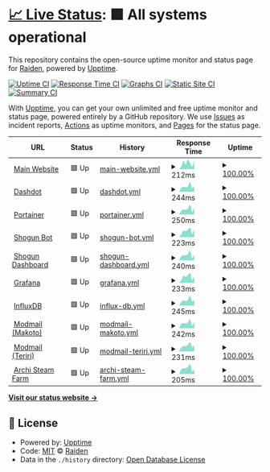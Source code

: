 # [📈 Live Status](https://status.project-mei.xyz): <!--live status--> **🟩 All systems operational**

This repository contains the open-source uptime monitor and status page for [Raiden](project-mei.xyz), powered by [Upptime](https://github.com/upptime/upptime).

[![Uptime CI](https://github.com/raidensakura/shogun-status/workflows/Uptime%20CI/badge.svg)](https://github.com/raidensakura/shogun-status/actions?query=workflow%3A%22Uptime+CI%22)
[![Response Time CI](https://github.com/raidensakura/shogun-status/workflows/Response%20Time%20CI/badge.svg)](https://github.com/raidensakura/shogun-status/actions?query=workflow%3A%22Response+Time+CI%22)
[![Graphs CI](https://github.com/raidensakura/shogun-status/workflows/Graphs%20CI/badge.svg)](https://github.com/raidensakura/shogun-status/actions?query=workflow%3A%22Graphs+CI%22)
[![Static Site CI](https://github.com/raidensakura/shogun-status/workflows/Static%20Site%20CI/badge.svg)](https://github.com/raidensakura/shogun-status/actions?query=workflow%3A%22Static+Site+CI%22)
[![Summary CI](https://github.com/raidensakura/shogun-status/workflows/Summary%20CI/badge.svg)](https://github.com/raidensakura/shogun-status/actions?query=workflow%3A%22Summary+CI%22)

With [Upptime](https://upptime.js.org), you can get your own unlimited and free uptime monitor and status page, powered entirely by a GitHub repository. We use [Issues](https://github.com/raidensakura/shogun-status/issues) as incident reports, [Actions](https://github.com/raidensakura/shogun-status/actions) as uptime monitors, and [Pages](https://status.project-mei.xyz) for the status page.

<!--start: status pages-->
<!-- This summary is generated by Upptime (https://github.com/upptime/upptime) -->
<!-- Do not edit this manually, your changes will be overwritten -->
<!-- prettier-ignore -->
| URL | Status | History | Response Time | Uptime |
| --- | ------ | ------- | ------------- | ------ |
| <img alt="" src="https://project-mei.xyz/images/logo.png" height="13"> [Main Website](https://project-mei.xyz) | 🟩 Up | [main-website.yml](https://github.com/raidensakura/shogun-status/commits/HEAD/history/main-website.yml) | <details><summary><img alt="Response time graph" src="./graphs/main-website/response-time-week.png" height="20"> 212ms</summary><br><a href="https://status.project-mei.xyz/history/main-website"><img alt="Response time 250" src="https://img.shields.io/endpoint?url=https%3A%2F%2Fraw.githubusercontent.com%2Fraidensakura%2Fshogun-status%2FHEAD%2Fapi%2Fmain-website%2Fresponse-time.json"></a><br><a href="https://status.project-mei.xyz/history/main-website"><img alt="24-hour response time 326" src="https://img.shields.io/endpoint?url=https%3A%2F%2Fraw.githubusercontent.com%2Fraidensakura%2Fshogun-status%2FHEAD%2Fapi%2Fmain-website%2Fresponse-time-day.json"></a><br><a href="https://status.project-mei.xyz/history/main-website"><img alt="7-day response time 212" src="https://img.shields.io/endpoint?url=https%3A%2F%2Fraw.githubusercontent.com%2Fraidensakura%2Fshogun-status%2FHEAD%2Fapi%2Fmain-website%2Fresponse-time-week.json"></a><br><a href="https://status.project-mei.xyz/history/main-website"><img alt="30-day response time 223" src="https://img.shields.io/endpoint?url=https%3A%2F%2Fraw.githubusercontent.com%2Fraidensakura%2Fshogun-status%2FHEAD%2Fapi%2Fmain-website%2Fresponse-time-month.json"></a><br><a href="https://status.project-mei.xyz/history/main-website"><img alt="1-year response time 250" src="https://img.shields.io/endpoint?url=https%3A%2F%2Fraw.githubusercontent.com%2Fraidensakura%2Fshogun-status%2FHEAD%2Fapi%2Fmain-website%2Fresponse-time-year.json"></a></details> | <details><summary><a href="https://status.project-mei.xyz/history/main-website">100.00%</a></summary><a href="https://status.project-mei.xyz/history/main-website"><img alt="All-time uptime 99.96%" src="https://img.shields.io/endpoint?url=https%3A%2F%2Fraw.githubusercontent.com%2Fraidensakura%2Fshogun-status%2FHEAD%2Fapi%2Fmain-website%2Fuptime.json"></a><br><a href="https://status.project-mei.xyz/history/main-website"><img alt="24-hour uptime 100.00%" src="https://img.shields.io/endpoint?url=https%3A%2F%2Fraw.githubusercontent.com%2Fraidensakura%2Fshogun-status%2FHEAD%2Fapi%2Fmain-website%2Fuptime-day.json"></a><br><a href="https://status.project-mei.xyz/history/main-website"><img alt="7-day uptime 100.00%" src="https://img.shields.io/endpoint?url=https%3A%2F%2Fraw.githubusercontent.com%2Fraidensakura%2Fshogun-status%2FHEAD%2Fapi%2Fmain-website%2Fuptime-week.json"></a><br><a href="https://status.project-mei.xyz/history/main-website"><img alt="30-day uptime 100.00%" src="https://img.shields.io/endpoint?url=https%3A%2F%2Fraw.githubusercontent.com%2Fraidensakura%2Fshogun-status%2FHEAD%2Fapi%2Fmain-website%2Fuptime-month.json"></a><br><a href="https://status.project-mei.xyz/history/main-website"><img alt="1-year uptime 99.96%" src="https://img.shields.io/endpoint?url=https%3A%2F%2Fraw.githubusercontent.com%2Fraidensakura%2Fshogun-status%2FHEAD%2Fapi%2Fmain-website%2Fuptime-year.json"></a></details>
| <img alt="" src="https://home.project-mei.xyz/assets/favicon.ico" height="13"> [Dashdot](https://home.project-mei.xyz) | 🟩 Up | [dashdot.yml](https://github.com/raidensakura/shogun-status/commits/HEAD/history/dashdot.yml) | <details><summary><img alt="Response time graph" src="./graphs/dashdot/response-time-week.png" height="20"> 244ms</summary><br><a href="https://status.project-mei.xyz/history/dashdot"><img alt="Response time 237" src="https://img.shields.io/endpoint?url=https%3A%2F%2Fraw.githubusercontent.com%2Fraidensakura%2Fshogun-status%2FHEAD%2Fapi%2Fdashdot%2Fresponse-time.json"></a><br><a href="https://status.project-mei.xyz/history/dashdot"><img alt="24-hour response time 246" src="https://img.shields.io/endpoint?url=https%3A%2F%2Fraw.githubusercontent.com%2Fraidensakura%2Fshogun-status%2FHEAD%2Fapi%2Fdashdot%2Fresponse-time-day.json"></a><br><a href="https://status.project-mei.xyz/history/dashdot"><img alt="7-day response time 244" src="https://img.shields.io/endpoint?url=https%3A%2F%2Fraw.githubusercontent.com%2Fraidensakura%2Fshogun-status%2FHEAD%2Fapi%2Fdashdot%2Fresponse-time-week.json"></a><br><a href="https://status.project-mei.xyz/history/dashdot"><img alt="30-day response time 239" src="https://img.shields.io/endpoint?url=https%3A%2F%2Fraw.githubusercontent.com%2Fraidensakura%2Fshogun-status%2FHEAD%2Fapi%2Fdashdot%2Fresponse-time-month.json"></a><br><a href="https://status.project-mei.xyz/history/dashdot"><img alt="1-year response time 237" src="https://img.shields.io/endpoint?url=https%3A%2F%2Fraw.githubusercontent.com%2Fraidensakura%2Fshogun-status%2FHEAD%2Fapi%2Fdashdot%2Fresponse-time-year.json"></a></details> | <details><summary><a href="https://status.project-mei.xyz/history/dashdot">100.00%</a></summary><a href="https://status.project-mei.xyz/history/dashdot"><img alt="All-time uptime 99.53%" src="https://img.shields.io/endpoint?url=https%3A%2F%2Fraw.githubusercontent.com%2Fraidensakura%2Fshogun-status%2FHEAD%2Fapi%2Fdashdot%2Fuptime.json"></a><br><a href="https://status.project-mei.xyz/history/dashdot"><img alt="24-hour uptime 100.00%" src="https://img.shields.io/endpoint?url=https%3A%2F%2Fraw.githubusercontent.com%2Fraidensakura%2Fshogun-status%2FHEAD%2Fapi%2Fdashdot%2Fuptime-day.json"></a><br><a href="https://status.project-mei.xyz/history/dashdot"><img alt="7-day uptime 100.00%" src="https://img.shields.io/endpoint?url=https%3A%2F%2Fraw.githubusercontent.com%2Fraidensakura%2Fshogun-status%2FHEAD%2Fapi%2Fdashdot%2Fuptime-week.json"></a><br><a href="https://status.project-mei.xyz/history/dashdot"><img alt="30-day uptime 99.51%" src="https://img.shields.io/endpoint?url=https%3A%2F%2Fraw.githubusercontent.com%2Fraidensakura%2Fshogun-status%2FHEAD%2Fapi%2Fdashdot%2Fuptime-month.json"></a><br><a href="https://status.project-mei.xyz/history/dashdot"><img alt="1-year uptime 99.53%" src="https://img.shields.io/endpoint?url=https%3A%2F%2Fraw.githubusercontent.com%2Fraidensakura%2Fshogun-status%2FHEAD%2Fapi%2Fdashdot%2Fuptime-year.json"></a></details>
| <img alt="" src="https://portainer.project-mei.xyz/2dcfc527d067d4ae3424.png" height="13"> [Portainer](https://portainer.project-mei.xyz/) | 🟩 Up | [portainer.yml](https://github.com/raidensakura/shogun-status/commits/HEAD/history/portainer.yml) | <details><summary><img alt="Response time graph" src="./graphs/portainer/response-time-week.png" height="20"> 250ms</summary><br><a href="https://status.project-mei.xyz/history/portainer"><img alt="Response time 451" src="https://img.shields.io/endpoint?url=https%3A%2F%2Fraw.githubusercontent.com%2Fraidensakura%2Fshogun-status%2FHEAD%2Fapi%2Fportainer%2Fresponse-time.json"></a><br><a href="https://status.project-mei.xyz/history/portainer"><img alt="24-hour response time 232" src="https://img.shields.io/endpoint?url=https%3A%2F%2Fraw.githubusercontent.com%2Fraidensakura%2Fshogun-status%2FHEAD%2Fapi%2Fportainer%2Fresponse-time-day.json"></a><br><a href="https://status.project-mei.xyz/history/portainer"><img alt="7-day response time 250" src="https://img.shields.io/endpoint?url=https%3A%2F%2Fraw.githubusercontent.com%2Fraidensakura%2Fshogun-status%2FHEAD%2Fapi%2Fportainer%2Fresponse-time-week.json"></a><br><a href="https://status.project-mei.xyz/history/portainer"><img alt="30-day response time 248" src="https://img.shields.io/endpoint?url=https%3A%2F%2Fraw.githubusercontent.com%2Fraidensakura%2Fshogun-status%2FHEAD%2Fapi%2Fportainer%2Fresponse-time-month.json"></a><br><a href="https://status.project-mei.xyz/history/portainer"><img alt="1-year response time 451" src="https://img.shields.io/endpoint?url=https%3A%2F%2Fraw.githubusercontent.com%2Fraidensakura%2Fshogun-status%2FHEAD%2Fapi%2Fportainer%2Fresponse-time-year.json"></a></details> | <details><summary><a href="https://status.project-mei.xyz/history/portainer">100.00%</a></summary><a href="https://status.project-mei.xyz/history/portainer"><img alt="All-time uptime 98.57%" src="https://img.shields.io/endpoint?url=https%3A%2F%2Fraw.githubusercontent.com%2Fraidensakura%2Fshogun-status%2FHEAD%2Fapi%2Fportainer%2Fuptime.json"></a><br><a href="https://status.project-mei.xyz/history/portainer"><img alt="24-hour uptime 100.00%" src="https://img.shields.io/endpoint?url=https%3A%2F%2Fraw.githubusercontent.com%2Fraidensakura%2Fshogun-status%2FHEAD%2Fapi%2Fportainer%2Fuptime-day.json"></a><br><a href="https://status.project-mei.xyz/history/portainer"><img alt="7-day uptime 100.00%" src="https://img.shields.io/endpoint?url=https%3A%2F%2Fraw.githubusercontent.com%2Fraidensakura%2Fshogun-status%2FHEAD%2Fapi%2Fportainer%2Fuptime-week.json"></a><br><a href="https://status.project-mei.xyz/history/portainer"><img alt="30-day uptime 99.51%" src="https://img.shields.io/endpoint?url=https%3A%2F%2Fraw.githubusercontent.com%2Fraidensakura%2Fshogun-status%2FHEAD%2Fapi%2Fportainer%2Fuptime-month.json"></a><br><a href="https://status.project-mei.xyz/history/portainer"><img alt="1-year uptime 98.57%" src="https://img.shields.io/endpoint?url=https%3A%2F%2Fraw.githubusercontent.com%2Fraidensakura%2Fshogun-status%2FHEAD%2Fapi%2Fportainer%2Fuptime-year.json"></a></details>
| <img alt="" src="https://project-mei.xyz/images/shogun-logo.png" height="13"> [Shogun Bot](https://shogunbot.project-mei.xyz) | 🟩 Up | [shogun-bot.yml](https://github.com/raidensakura/shogun-status/commits/HEAD/history/shogun-bot.yml) | <details><summary><img alt="Response time graph" src="./graphs/shogun-bot/response-time-week.png" height="20"> 223ms</summary><br><a href="https://status.project-mei.xyz/history/shogun-bot"><img alt="Response time 520" src="https://img.shields.io/endpoint?url=https%3A%2F%2Fraw.githubusercontent.com%2Fraidensakura%2Fshogun-status%2FHEAD%2Fapi%2Fshogun-bot%2Fresponse-time.json"></a><br><a href="https://status.project-mei.xyz/history/shogun-bot"><img alt="24-hour response time 184" src="https://img.shields.io/endpoint?url=https%3A%2F%2Fraw.githubusercontent.com%2Fraidensakura%2Fshogun-status%2FHEAD%2Fapi%2Fshogun-bot%2Fresponse-time-day.json"></a><br><a href="https://status.project-mei.xyz/history/shogun-bot"><img alt="7-day response time 223" src="https://img.shields.io/endpoint?url=https%3A%2F%2Fraw.githubusercontent.com%2Fraidensakura%2Fshogun-status%2FHEAD%2Fapi%2Fshogun-bot%2Fresponse-time-week.json"></a><br><a href="https://status.project-mei.xyz/history/shogun-bot"><img alt="30-day response time 215" src="https://img.shields.io/endpoint?url=https%3A%2F%2Fraw.githubusercontent.com%2Fraidensakura%2Fshogun-status%2FHEAD%2Fapi%2Fshogun-bot%2Fresponse-time-month.json"></a><br><a href="https://status.project-mei.xyz/history/shogun-bot"><img alt="1-year response time 520" src="https://img.shields.io/endpoint?url=https%3A%2F%2Fraw.githubusercontent.com%2Fraidensakura%2Fshogun-status%2FHEAD%2Fapi%2Fshogun-bot%2Fresponse-time-year.json"></a></details> | <details><summary><a href="https://status.project-mei.xyz/history/shogun-bot">100.00%</a></summary><a href="https://status.project-mei.xyz/history/shogun-bot"><img alt="All-time uptime 99.05%" src="https://img.shields.io/endpoint?url=https%3A%2F%2Fraw.githubusercontent.com%2Fraidensakura%2Fshogun-status%2FHEAD%2Fapi%2Fshogun-bot%2Fuptime.json"></a><br><a href="https://status.project-mei.xyz/history/shogun-bot"><img alt="24-hour uptime 100.00%" src="https://img.shields.io/endpoint?url=https%3A%2F%2Fraw.githubusercontent.com%2Fraidensakura%2Fshogun-status%2FHEAD%2Fapi%2Fshogun-bot%2Fuptime-day.json"></a><br><a href="https://status.project-mei.xyz/history/shogun-bot"><img alt="7-day uptime 100.00%" src="https://img.shields.io/endpoint?url=https%3A%2F%2Fraw.githubusercontent.com%2Fraidensakura%2Fshogun-status%2FHEAD%2Fapi%2Fshogun-bot%2Fuptime-week.json"></a><br><a href="https://status.project-mei.xyz/history/shogun-bot"><img alt="30-day uptime 99.51%" src="https://img.shields.io/endpoint?url=https%3A%2F%2Fraw.githubusercontent.com%2Fraidensakura%2Fshogun-status%2FHEAD%2Fapi%2Fshogun-bot%2Fuptime-month.json"></a><br><a href="https://status.project-mei.xyz/history/shogun-bot"><img alt="1-year uptime 99.05%" src="https://img.shields.io/endpoint?url=https%3A%2F%2Fraw.githubusercontent.com%2Fraidensakura%2Fshogun-status%2FHEAD%2Fapi%2Fshogun-bot%2Fuptime-year.json"></a></details>
| <img alt="" src="https://project-mei.xyz/images/shogun-logo.png" height="13"> [Shogun Dashboard](https://dash.project-mei.xyz) | 🟩 Up | [shogun-dashboard.yml](https://github.com/raidensakura/shogun-status/commits/HEAD/history/shogun-dashboard.yml) | <details><summary><img alt="Response time graph" src="./graphs/shogun-dashboard/response-time-week.png" height="20"> 240ms</summary><br><a href="https://status.project-mei.xyz/history/shogun-dashboard"><img alt="Response time 590" src="https://img.shields.io/endpoint?url=https%3A%2F%2Fraw.githubusercontent.com%2Fraidensakura%2Fshogun-status%2FHEAD%2Fapi%2Fshogun-dashboard%2Fresponse-time.json"></a><br><a href="https://status.project-mei.xyz/history/shogun-dashboard"><img alt="24-hour response time 228" src="https://img.shields.io/endpoint?url=https%3A%2F%2Fraw.githubusercontent.com%2Fraidensakura%2Fshogun-status%2FHEAD%2Fapi%2Fshogun-dashboard%2Fresponse-time-day.json"></a><br><a href="https://status.project-mei.xyz/history/shogun-dashboard"><img alt="7-day response time 240" src="https://img.shields.io/endpoint?url=https%3A%2F%2Fraw.githubusercontent.com%2Fraidensakura%2Fshogun-status%2FHEAD%2Fapi%2Fshogun-dashboard%2Fresponse-time-week.json"></a><br><a href="https://status.project-mei.xyz/history/shogun-dashboard"><img alt="30-day response time 244" src="https://img.shields.io/endpoint?url=https%3A%2F%2Fraw.githubusercontent.com%2Fraidensakura%2Fshogun-status%2FHEAD%2Fapi%2Fshogun-dashboard%2Fresponse-time-month.json"></a><br><a href="https://status.project-mei.xyz/history/shogun-dashboard"><img alt="1-year response time 590" src="https://img.shields.io/endpoint?url=https%3A%2F%2Fraw.githubusercontent.com%2Fraidensakura%2Fshogun-status%2FHEAD%2Fapi%2Fshogun-dashboard%2Fresponse-time-year.json"></a></details> | <details><summary><a href="https://status.project-mei.xyz/history/shogun-dashboard">100.00%</a></summary><a href="https://status.project-mei.xyz/history/shogun-dashboard"><img alt="All-time uptime 99.32%" src="https://img.shields.io/endpoint?url=https%3A%2F%2Fraw.githubusercontent.com%2Fraidensakura%2Fshogun-status%2FHEAD%2Fapi%2Fshogun-dashboard%2Fuptime.json"></a><br><a href="https://status.project-mei.xyz/history/shogun-dashboard"><img alt="24-hour uptime 100.00%" src="https://img.shields.io/endpoint?url=https%3A%2F%2Fraw.githubusercontent.com%2Fraidensakura%2Fshogun-status%2FHEAD%2Fapi%2Fshogun-dashboard%2Fuptime-day.json"></a><br><a href="https://status.project-mei.xyz/history/shogun-dashboard"><img alt="7-day uptime 100.00%" src="https://img.shields.io/endpoint?url=https%3A%2F%2Fraw.githubusercontent.com%2Fraidensakura%2Fshogun-status%2FHEAD%2Fapi%2Fshogun-dashboard%2Fuptime-week.json"></a><br><a href="https://status.project-mei.xyz/history/shogun-dashboard"><img alt="30-day uptime 99.61%" src="https://img.shields.io/endpoint?url=https%3A%2F%2Fraw.githubusercontent.com%2Fraidensakura%2Fshogun-status%2FHEAD%2Fapi%2Fshogun-dashboard%2Fuptime-month.json"></a><br><a href="https://status.project-mei.xyz/history/shogun-dashboard"><img alt="1-year uptime 99.32%" src="https://img.shields.io/endpoint?url=https%3A%2F%2Fraw.githubusercontent.com%2Fraidensakura%2Fshogun-status%2FHEAD%2Fapi%2Fshogun-dashboard%2Fuptime-year.json"></a></details>
| <img alt="" src="https://graph.project-mei.xyz/public/img/grafana_icon.svg" height="13"> [Grafana](https://graph.project-mei.xyz) | 🟩 Up | [grafana.yml](https://github.com/raidensakura/shogun-status/commits/HEAD/history/grafana.yml) | <details><summary><img alt="Response time graph" src="./graphs/grafana/response-time-week.png" height="20"> 233ms</summary><br><a href="https://status.project-mei.xyz/history/grafana"><img alt="Response time 569" src="https://img.shields.io/endpoint?url=https%3A%2F%2Fraw.githubusercontent.com%2Fraidensakura%2Fshogun-status%2FHEAD%2Fapi%2Fgrafana%2Fresponse-time.json"></a><br><a href="https://status.project-mei.xyz/history/grafana"><img alt="24-hour response time 221" src="https://img.shields.io/endpoint?url=https%3A%2F%2Fraw.githubusercontent.com%2Fraidensakura%2Fshogun-status%2FHEAD%2Fapi%2Fgrafana%2Fresponse-time-day.json"></a><br><a href="https://status.project-mei.xyz/history/grafana"><img alt="7-day response time 233" src="https://img.shields.io/endpoint?url=https%3A%2F%2Fraw.githubusercontent.com%2Fraidensakura%2Fshogun-status%2FHEAD%2Fapi%2Fgrafana%2Fresponse-time-week.json"></a><br><a href="https://status.project-mei.xyz/history/grafana"><img alt="30-day response time 243" src="https://img.shields.io/endpoint?url=https%3A%2F%2Fraw.githubusercontent.com%2Fraidensakura%2Fshogun-status%2FHEAD%2Fapi%2Fgrafana%2Fresponse-time-month.json"></a><br><a href="https://status.project-mei.xyz/history/grafana"><img alt="1-year response time 569" src="https://img.shields.io/endpoint?url=https%3A%2F%2Fraw.githubusercontent.com%2Fraidensakura%2Fshogun-status%2FHEAD%2Fapi%2Fgrafana%2Fresponse-time-year.json"></a></details> | <details><summary><a href="https://status.project-mei.xyz/history/grafana">100.00%</a></summary><a href="https://status.project-mei.xyz/history/grafana"><img alt="All-time uptime 99.38%" src="https://img.shields.io/endpoint?url=https%3A%2F%2Fraw.githubusercontent.com%2Fraidensakura%2Fshogun-status%2FHEAD%2Fapi%2Fgrafana%2Fuptime.json"></a><br><a href="https://status.project-mei.xyz/history/grafana"><img alt="24-hour uptime 100.00%" src="https://img.shields.io/endpoint?url=https%3A%2F%2Fraw.githubusercontent.com%2Fraidensakura%2Fshogun-status%2FHEAD%2Fapi%2Fgrafana%2Fuptime-day.json"></a><br><a href="https://status.project-mei.xyz/history/grafana"><img alt="7-day uptime 100.00%" src="https://img.shields.io/endpoint?url=https%3A%2F%2Fraw.githubusercontent.com%2Fraidensakura%2Fshogun-status%2FHEAD%2Fapi%2Fgrafana%2Fuptime-week.json"></a><br><a href="https://status.project-mei.xyz/history/grafana"><img alt="30-day uptime 99.51%" src="https://img.shields.io/endpoint?url=https%3A%2F%2Fraw.githubusercontent.com%2Fraidensakura%2Fshogun-status%2FHEAD%2Fapi%2Fgrafana%2Fuptime-month.json"></a><br><a href="https://status.project-mei.xyz/history/grafana"><img alt="1-year uptime 99.38%" src="https://img.shields.io/endpoint?url=https%3A%2F%2Fraw.githubusercontent.com%2Fraidensakura%2Fshogun-status%2FHEAD%2Fapi%2Fgrafana%2Fuptime-year.json"></a></details>
| <img alt="" src="https://influxdb.project-mei.xyz/756cfeadfd.svg" height="13"> [InfluxDB](https://influxdb.project-mei.xyz) | 🟩 Up | [influx-db.yml](https://github.com/raidensakura/shogun-status/commits/HEAD/history/influx-db.yml) | <details><summary><img alt="Response time graph" src="./graphs/influx-db/response-time-week.png" height="20"> 245ms</summary><br><a href="https://status.project-mei.xyz/history/influx-db"><img alt="Response time 546" src="https://img.shields.io/endpoint?url=https%3A%2F%2Fraw.githubusercontent.com%2Fraidensakura%2Fshogun-status%2FHEAD%2Fapi%2Finflux-db%2Fresponse-time.json"></a><br><a href="https://status.project-mei.xyz/history/influx-db"><img alt="24-hour response time 234" src="https://img.shields.io/endpoint?url=https%3A%2F%2Fraw.githubusercontent.com%2Fraidensakura%2Fshogun-status%2FHEAD%2Fapi%2Finflux-db%2Fresponse-time-day.json"></a><br><a href="https://status.project-mei.xyz/history/influx-db"><img alt="7-day response time 245" src="https://img.shields.io/endpoint?url=https%3A%2F%2Fraw.githubusercontent.com%2Fraidensakura%2Fshogun-status%2FHEAD%2Fapi%2Finflux-db%2Fresponse-time-week.json"></a><br><a href="https://status.project-mei.xyz/history/influx-db"><img alt="30-day response time 220" src="https://img.shields.io/endpoint?url=https%3A%2F%2Fraw.githubusercontent.com%2Fraidensakura%2Fshogun-status%2FHEAD%2Fapi%2Finflux-db%2Fresponse-time-month.json"></a><br><a href="https://status.project-mei.xyz/history/influx-db"><img alt="1-year response time 546" src="https://img.shields.io/endpoint?url=https%3A%2F%2Fraw.githubusercontent.com%2Fraidensakura%2Fshogun-status%2FHEAD%2Fapi%2Finflux-db%2Fresponse-time-year.json"></a></details> | <details><summary><a href="https://status.project-mei.xyz/history/influx-db">100.00%</a></summary><a href="https://status.project-mei.xyz/history/influx-db"><img alt="All-time uptime 99.28%" src="https://img.shields.io/endpoint?url=https%3A%2F%2Fraw.githubusercontent.com%2Fraidensakura%2Fshogun-status%2FHEAD%2Fapi%2Finflux-db%2Fuptime.json"></a><br><a href="https://status.project-mei.xyz/history/influx-db"><img alt="24-hour uptime 100.00%" src="https://img.shields.io/endpoint?url=https%3A%2F%2Fraw.githubusercontent.com%2Fraidensakura%2Fshogun-status%2FHEAD%2Fapi%2Finflux-db%2Fuptime-day.json"></a><br><a href="https://status.project-mei.xyz/history/influx-db"><img alt="7-day uptime 100.00%" src="https://img.shields.io/endpoint?url=https%3A%2F%2Fraw.githubusercontent.com%2Fraidensakura%2Fshogun-status%2FHEAD%2Fapi%2Finflux-db%2Fuptime-week.json"></a><br><a href="https://status.project-mei.xyz/history/influx-db"><img alt="30-day uptime 99.51%" src="https://img.shields.io/endpoint?url=https%3A%2F%2Fraw.githubusercontent.com%2Fraidensakura%2Fshogun-status%2FHEAD%2Fapi%2Finflux-db%2Fuptime-month.json"></a><br><a href="https://status.project-mei.xyz/history/influx-db"><img alt="1-year uptime 99.28%" src="https://img.shields.io/endpoint?url=https%3A%2F%2Fraw.githubusercontent.com%2Fraidensakura%2Fshogun-status%2FHEAD%2Fapi%2Finflux-db%2Fuptime-year.json"></a></details>
| <img alt="" src="https://makoto.project-mei.xyz/static/favicon.webp" height="13"> [Modmail (Makoto)](https://makoto.project-mei.xyz/) | 🟩 Up | [modmail-makoto.yml](https://github.com/raidensakura/shogun-status/commits/HEAD/history/modmail-makoto.yml) | <details><summary><img alt="Response time graph" src="./graphs/modmail-makoto/response-time-week.png" height="20"> 242ms</summary><br><a href="https://status.project-mei.xyz/history/modmail-makoto"><img alt="Response time 250" src="https://img.shields.io/endpoint?url=https%3A%2F%2Fraw.githubusercontent.com%2Fraidensakura%2Fshogun-status%2FHEAD%2Fapi%2Fmodmail-makoto%2Fresponse-time.json"></a><br><a href="https://status.project-mei.xyz/history/modmail-makoto"><img alt="24-hour response time 226" src="https://img.shields.io/endpoint?url=https%3A%2F%2Fraw.githubusercontent.com%2Fraidensakura%2Fshogun-status%2FHEAD%2Fapi%2Fmodmail-makoto%2Fresponse-time-day.json"></a><br><a href="https://status.project-mei.xyz/history/modmail-makoto"><img alt="7-day response time 242" src="https://img.shields.io/endpoint?url=https%3A%2F%2Fraw.githubusercontent.com%2Fraidensakura%2Fshogun-status%2FHEAD%2Fapi%2Fmodmail-makoto%2Fresponse-time-week.json"></a><br><a href="https://status.project-mei.xyz/history/modmail-makoto"><img alt="30-day response time 250" src="https://img.shields.io/endpoint?url=https%3A%2F%2Fraw.githubusercontent.com%2Fraidensakura%2Fshogun-status%2FHEAD%2Fapi%2Fmodmail-makoto%2Fresponse-time-month.json"></a><br><a href="https://status.project-mei.xyz/history/modmail-makoto"><img alt="1-year response time 250" src="https://img.shields.io/endpoint?url=https%3A%2F%2Fraw.githubusercontent.com%2Fraidensakura%2Fshogun-status%2FHEAD%2Fapi%2Fmodmail-makoto%2Fresponse-time-year.json"></a></details> | <details><summary><a href="https://status.project-mei.xyz/history/modmail-makoto">100.00%</a></summary><a href="https://status.project-mei.xyz/history/modmail-makoto"><img alt="All-time uptime 100.00%" src="https://img.shields.io/endpoint?url=https%3A%2F%2Fraw.githubusercontent.com%2Fraidensakura%2Fshogun-status%2FHEAD%2Fapi%2Fmodmail-makoto%2Fuptime.json"></a><br><a href="https://status.project-mei.xyz/history/modmail-makoto"><img alt="24-hour uptime 100.00%" src="https://img.shields.io/endpoint?url=https%3A%2F%2Fraw.githubusercontent.com%2Fraidensakura%2Fshogun-status%2FHEAD%2Fapi%2Fmodmail-makoto%2Fuptime-day.json"></a><br><a href="https://status.project-mei.xyz/history/modmail-makoto"><img alt="7-day uptime 100.00%" src="https://img.shields.io/endpoint?url=https%3A%2F%2Fraw.githubusercontent.com%2Fraidensakura%2Fshogun-status%2FHEAD%2Fapi%2Fmodmail-makoto%2Fuptime-week.json"></a><br><a href="https://status.project-mei.xyz/history/modmail-makoto"><img alt="30-day uptime 100.00%" src="https://img.shields.io/endpoint?url=https%3A%2F%2Fraw.githubusercontent.com%2Fraidensakura%2Fshogun-status%2FHEAD%2Fapi%2Fmodmail-makoto%2Fuptime-month.json"></a><br><a href="https://status.project-mei.xyz/history/modmail-makoto"><img alt="1-year uptime 100.00%" src="https://img.shields.io/endpoint?url=https%3A%2F%2Fraw.githubusercontent.com%2Fraidensakura%2Fshogun-status%2FHEAD%2Fapi%2Fmodmail-makoto%2Fuptime-year.json"></a></details>
| <img alt="" src="https://teriri.project-mei.xyz/static/favicon.webp" height="13"> [Modmail (Teriri)](https://teriri.project-mei.xyz/) | 🟩 Up | [modmail-teriri.yml](https://github.com/raidensakura/shogun-status/commits/HEAD/history/modmail-teriri.yml) | <details><summary><img alt="Response time graph" src="./graphs/modmail-teriri/response-time-week.png" height="20"> 231ms</summary><br><a href="https://status.project-mei.xyz/history/modmail-teriri"><img alt="Response time 235" src="https://img.shields.io/endpoint?url=https%3A%2F%2Fraw.githubusercontent.com%2Fraidensakura%2Fshogun-status%2FHEAD%2Fapi%2Fmodmail-teriri%2Fresponse-time.json"></a><br><a href="https://status.project-mei.xyz/history/modmail-teriri"><img alt="24-hour response time 191" src="https://img.shields.io/endpoint?url=https%3A%2F%2Fraw.githubusercontent.com%2Fraidensakura%2Fshogun-status%2FHEAD%2Fapi%2Fmodmail-teriri%2Fresponse-time-day.json"></a><br><a href="https://status.project-mei.xyz/history/modmail-teriri"><img alt="7-day response time 231" src="https://img.shields.io/endpoint?url=https%3A%2F%2Fraw.githubusercontent.com%2Fraidensakura%2Fshogun-status%2FHEAD%2Fapi%2Fmodmail-teriri%2Fresponse-time-week.json"></a><br><a href="https://status.project-mei.xyz/history/modmail-teriri"><img alt="30-day response time 235" src="https://img.shields.io/endpoint?url=https%3A%2F%2Fraw.githubusercontent.com%2Fraidensakura%2Fshogun-status%2FHEAD%2Fapi%2Fmodmail-teriri%2Fresponse-time-month.json"></a><br><a href="https://status.project-mei.xyz/history/modmail-teriri"><img alt="1-year response time 235" src="https://img.shields.io/endpoint?url=https%3A%2F%2Fraw.githubusercontent.com%2Fraidensakura%2Fshogun-status%2FHEAD%2Fapi%2Fmodmail-teriri%2Fresponse-time-year.json"></a></details> | <details><summary><a href="https://status.project-mei.xyz/history/modmail-teriri">100.00%</a></summary><a href="https://status.project-mei.xyz/history/modmail-teriri"><img alt="All-time uptime 100.00%" src="https://img.shields.io/endpoint?url=https%3A%2F%2Fraw.githubusercontent.com%2Fraidensakura%2Fshogun-status%2FHEAD%2Fapi%2Fmodmail-teriri%2Fuptime.json"></a><br><a href="https://status.project-mei.xyz/history/modmail-teriri"><img alt="24-hour uptime 100.00%" src="https://img.shields.io/endpoint?url=https%3A%2F%2Fraw.githubusercontent.com%2Fraidensakura%2Fshogun-status%2FHEAD%2Fapi%2Fmodmail-teriri%2Fuptime-day.json"></a><br><a href="https://status.project-mei.xyz/history/modmail-teriri"><img alt="7-day uptime 100.00%" src="https://img.shields.io/endpoint?url=https%3A%2F%2Fraw.githubusercontent.com%2Fraidensakura%2Fshogun-status%2FHEAD%2Fapi%2Fmodmail-teriri%2Fuptime-week.json"></a><br><a href="https://status.project-mei.xyz/history/modmail-teriri"><img alt="30-day uptime 100.00%" src="https://img.shields.io/endpoint?url=https%3A%2F%2Fraw.githubusercontent.com%2Fraidensakura%2Fshogun-status%2FHEAD%2Fapi%2Fmodmail-teriri%2Fuptime-month.json"></a><br><a href="https://status.project-mei.xyz/history/modmail-teriri"><img alt="1-year uptime 100.00%" src="https://img.shields.io/endpoint?url=https%3A%2F%2Fraw.githubusercontent.com%2Fraidensakura%2Fshogun-status%2FHEAD%2Fapi%2Fmodmail-teriri%2Fuptime-year.json"></a></details>
| <img alt="" src="https://asf.project-mei.xyz/images/logo.png" height="13"> [Archi Steam Farm](https://asf.project-mei.xyz) | 🟩 Up | [archi-steam-farm.yml](https://github.com/raidensakura/shogun-status/commits/HEAD/history/archi-steam-farm.yml) | <details><summary><img alt="Response time graph" src="./graphs/archi-steam-farm/response-time-week.png" height="20"> 205ms</summary><br><a href="https://status.project-mei.xyz/history/archi-steam-farm"><img alt="Response time 493" src="https://img.shields.io/endpoint?url=https%3A%2F%2Fraw.githubusercontent.com%2Fraidensakura%2Fshogun-status%2FHEAD%2Fapi%2Farchi-steam-farm%2Fresponse-time.json"></a><br><a href="https://status.project-mei.xyz/history/archi-steam-farm"><img alt="24-hour response time 205" src="https://img.shields.io/endpoint?url=https%3A%2F%2Fraw.githubusercontent.com%2Fraidensakura%2Fshogun-status%2FHEAD%2Fapi%2Farchi-steam-farm%2Fresponse-time-day.json"></a><br><a href="https://status.project-mei.xyz/history/archi-steam-farm"><img alt="7-day response time 205" src="https://img.shields.io/endpoint?url=https%3A%2F%2Fraw.githubusercontent.com%2Fraidensakura%2Fshogun-status%2FHEAD%2Fapi%2Farchi-steam-farm%2Fresponse-time-week.json"></a><br><a href="https://status.project-mei.xyz/history/archi-steam-farm"><img alt="30-day response time 218" src="https://img.shields.io/endpoint?url=https%3A%2F%2Fraw.githubusercontent.com%2Fraidensakura%2Fshogun-status%2FHEAD%2Fapi%2Farchi-steam-farm%2Fresponse-time-month.json"></a><br><a href="https://status.project-mei.xyz/history/archi-steam-farm"><img alt="1-year response time 493" src="https://img.shields.io/endpoint?url=https%3A%2F%2Fraw.githubusercontent.com%2Fraidensakura%2Fshogun-status%2FHEAD%2Fapi%2Farchi-steam-farm%2Fresponse-time-year.json"></a></details> | <details><summary><a href="https://status.project-mei.xyz/history/archi-steam-farm">100.00%</a></summary><a href="https://status.project-mei.xyz/history/archi-steam-farm"><img alt="All-time uptime 98.74%" src="https://img.shields.io/endpoint?url=https%3A%2F%2Fraw.githubusercontent.com%2Fraidensakura%2Fshogun-status%2FHEAD%2Fapi%2Farchi-steam-farm%2Fuptime.json"></a><br><a href="https://status.project-mei.xyz/history/archi-steam-farm"><img alt="24-hour uptime 100.00%" src="https://img.shields.io/endpoint?url=https%3A%2F%2Fraw.githubusercontent.com%2Fraidensakura%2Fshogun-status%2FHEAD%2Fapi%2Farchi-steam-farm%2Fuptime-day.json"></a><br><a href="https://status.project-mei.xyz/history/archi-steam-farm"><img alt="7-day uptime 100.00%" src="https://img.shields.io/endpoint?url=https%3A%2F%2Fraw.githubusercontent.com%2Fraidensakura%2Fshogun-status%2FHEAD%2Fapi%2Farchi-steam-farm%2Fuptime-week.json"></a><br><a href="https://status.project-mei.xyz/history/archi-steam-farm"><img alt="30-day uptime 99.51%" src="https://img.shields.io/endpoint?url=https%3A%2F%2Fraw.githubusercontent.com%2Fraidensakura%2Fshogun-status%2FHEAD%2Fapi%2Farchi-steam-farm%2Fuptime-month.json"></a><br><a href="https://status.project-mei.xyz/history/archi-steam-farm"><img alt="1-year uptime 98.74%" src="https://img.shields.io/endpoint?url=https%3A%2F%2Fraw.githubusercontent.com%2Fraidensakura%2Fshogun-status%2FHEAD%2Fapi%2Farchi-steam-farm%2Fuptime-year.json"></a></details>

<!--end: status pages-->

[**Visit our status website →**](https://status.project-mei.xyz)

## 📄 License

- Powered by: [Upptime](https://github.com/upptime/upptime)
- Code: [MIT](./LICENSE) © [Raiden](project-mei.xyz)
- Data in the `./history` directory: [Open Database License](https://opendatacommons.org/licenses/odbl/1-0/)
